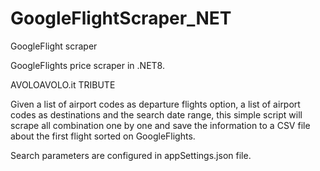 # GoogleFlightScraper_NET
GoogleFlight scraper

GoogleFlights price scraper in .NET8.

AVOLOAVOLO.it TRIBUTE

Given a list of airport codes as departure flights option, a list of airport codes as destinations and the search date range, this simple script will scrape all combination one by one and save the information to a CSV file about the first flight sorted on GoogleFlights.

Search parameters are configured in appSettings.json file.



